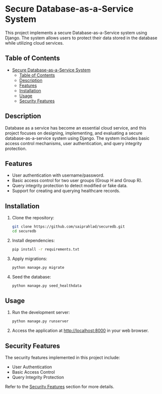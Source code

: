 # Secure Database-as-a-Service System

This project implements a secure Database-as-a-Service system using Django. The system allows users to protect their data stored in the database while utilizing cloud services.

## Table of Contents

- [Secure Database-as-a-Service System](#secure-database-as-a-service-system)
  - [Table of Contents](#table-of-contents)
  - [Description](#description)
  - [Features](#features)
  - [Installation](#installation)
  - [Usage](#usage)
  - [Security Features](#security-features)

## Description

Database as a service has become an essential cloud service, and this project focuses on designing, implementing, and evaluating a secure database-as-a-service system using Django. The system includes basic access control mechanisms, user authentication, and query integrity protection.

## Features

- User authentication with username/password.
- Basic access control for two user groups (Group H and Group R).
- Query integrity protection to detect modified or fake data.
- Support for creating and querying healthcare records.

## Installation

1. Clone the repository:

    ```bash
    git clone https://github.com/saiprahlad/securedb.git
    cd securedb
    ```

2. Install dependencies:

    ```bash
    pip install -r requirements.txt
    ```

3. Apply migrations:

    ```bash
    python manage.py migrate
    ```
    
4. Seed the database:
   
   ```bash
   python manage.py seed_healthdata
   ```


## Usage

1. Run the development server:

    ```bash
    python manage.py runserver
    ```

2. Access the application at [http://localhost:8000](http://localhost:8000) in your web browser.

## Security Features

The security features implemented in this project include:

- User Authentication
- Basic Access Control
- Query Integrity Protection

Refer to the [Security Features](#security-features) section for more details.